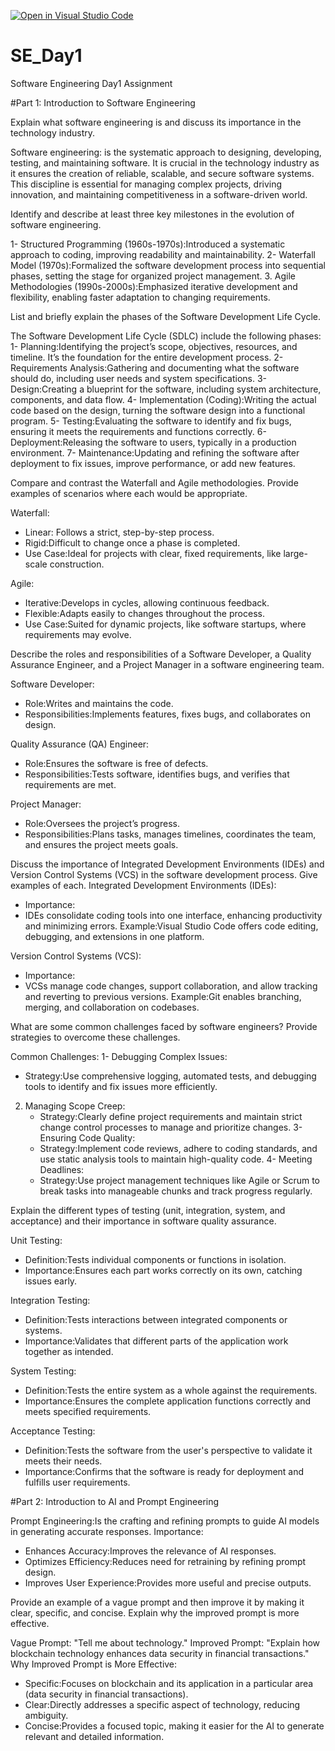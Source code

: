 [![Open in Visual Studio Code](https://classroom.github.com/assets/open-in-vscode-2e0aaae1b6195c2367325f4f02e2d04e9abb55f0b24a779b69b11b9e10269abc.svg)](https://classroom.github.com/online_ide?assignment_repo_id=15568911&assignment_repo_type=AssignmentRepo)
# SE_Day1
Software Engineering Day1 Assignment

#Part 1: Introduction to Software Engineering

Explain what software engineering is and discuss its importance in the technology industry.

Software engineering: is the systematic approach to designing, developing, testing, and maintaining software. 
It is crucial in the technology industry as it ensures the creation of reliable, scalable, and secure software systems. This discipline is essential for managing complex projects, driving innovation, and maintaining competitiveness in a software-driven world.

Identify and describe at least three key milestones in the evolution of software engineering.

1- Structured Programming (1960s-1970s):Introduced a systematic approach to coding, improving readability and maintainability.
2- Waterfall Model (1970s):Formalized the software development process into sequential phases, setting the stage for organized project management.
3. Agile Methodologies (1990s-2000s):Emphasized iterative development and flexibility, enabling faster adaptation to changing requirements.


List and briefly explain the phases of the Software Development Life Cycle.

The Software Development Life Cycle (SDLC) include the following phases:
1- Planning:Identifying the project’s scope, objectives, resources, and timeline. It’s the foundation for the entire development process.
2- Requirements Analysis:Gathering and documenting what the software should do, including user needs and system specifications.
3- Design:Creating a blueprint for the software, including system architecture, components, and data flow.
4- Implementation (Coding):Writing the actual code based on the design, turning the software design into a functional program.
5- Testing:Evaluating the software to identify and fix bugs, ensuring it meets the requirements and functions correctly.
6- Deployment:Releasing the software to users, typically in a production environment.
7- Maintenance:Updating and refining the software after deployment to fix issues, improve performance, or add new features.


Compare and contrast the Waterfall and Agile methodologies. Provide examples of scenarios where each would be appropriate.

Waterfall: 
- Linear: Follows a strict, step-by-step process.  
- Rigid:Difficult to change once a phase is completed.  
- Use Case:Ideal for projects with clear, fixed requirements, like large-scale construction.

Agile: 
- Iterative:Develops in cycles, allowing continuous feedback.  
- Flexible:Adapts easily to changes throughout the process.  
- Use Case:Suited for dynamic projects, like software startups, where requirements may evolve.

  
Describe the roles and responsibilities of a Software Developer, a Quality Assurance Engineer, and a Project Manager in a software engineering team.

Software Developer:  
- Role:Writes and maintains the code.
- Responsibilities:Implements features, fixes bugs, and collaborates on design.
  
Quality Assurance (QA) Engineer:  
- Role:Ensures the software is free of defects.
- Responsibilities:Tests software, identifies bugs, and verifies that requirements are met.

Project Manager:  
- Role:Oversees the project’s progress.
- Responsibilities:Plans tasks, manages timelines, coordinates the team, and ensures the project meets goals.

  
Discuss the importance of Integrated Development Environments (IDEs) and Version Control Systems (VCS) in the software development process. Give examples of each.
Integrated Development Environments (IDEs):

- Importance:
- IDEs consolidate coding tools into one interface, enhancing productivity and minimizing errors.
 Example:Visual Studio Code offers code editing, debugging, and extensions in one platform.

Version Control Systems (VCS): 
- Importance:
- VCSs manage code changes, support collaboration, and allow tracking and reverting to previous versions.
Example:Git enables branching, merging, and collaboration on codebases.


What are some common challenges faced by software engineers? Provide strategies to overcome these challenges.

Common Challenges:
1- Debugging Complex Issues:
   - Strategy:Use comprehensive logging, automated tests, and debugging tools to identify and fix issues more efficiently.
2. Managing Scope Creep:
   - Strategy:Clearly define project requirements and maintain strict change control processes to manage and prioritize changes.
3- Ensuring Code Quality:
   - Strategy:Implement code reviews, adhere to coding standards, and use static analysis tools to maintain high-quality code.
4- Meeting Deadlines:
   - Strategy:Use project management techniques like Agile or Scrum to break tasks into manageable chunks and track progress regularly.

     
Explain the different types of testing (unit, integration, system, and acceptance) and their importance in software quality assurance.

Unit Testing: 
- Definition:Tests individual components or functions in isolation.
- Importance:Ensures each part works correctly on its own, catching issues early.
  
Integration Testing:  
- Definition:Tests interactions between integrated components or systems.
- Importance:Validates that different parts of the application work together as intended.
  
System Testing: 
- Definition:Tests the entire system as a whole against the requirements.
- Importance:Ensures the complete application functions correctly and meets specified requirements.
  
Acceptance Testing:  
- Definition:Tests the software from the user's perspective to validate it meets their needs.
- Importance:Confirms that the software is ready for deployment and fulfills user requirements.

#Part 2: Introduction to AI and Prompt Engineering

Prompt Engineering:Is the crafting and refining prompts to guide AI models in generating accurate responses.
Importance: 
- Enhances Accuracy:Improves the relevance of AI responses.  
- Optimizes Efficiency:Reduces need for retraining by refining prompt design.  
- Improves User Experience:Provides more useful and precise outputs.

Provide an example of a vague prompt and then improve it by making it clear, specific, and concise. Explain why the improved prompt is more effective.

Vague Prompt:
 "Tell me about technology."
Improved Prompt: 
 "Explain how blockchain technology enhances data security in financial transactions."
Why Improved Prompt is More Effective: 
- Specific:Focuses on blockchain and its application in a particular area (data security in financial transactions).  
- Clear:Directly addresses a specific aspect of technology, reducing ambiguity.  
- Concise:Provides a focused topic, making it easier for the AI to generate relevant and detailed information.
